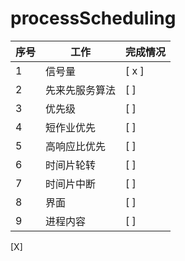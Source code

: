 # processScheduling

|序号|工作|完成情况|
|--|--|--|
|1|信号量|[ x ]|
|2|先来先服务算法|[ ]|
|3|优先级|[ ]|
|4|短作业优先|[ ]|
|5|高响应比优先|[ ]|
|6|时间片轮转|[ ]|
|7|时间片中断|[ ]|
|8|界面|[ ]|
|9|进程内容|[ ]|

[X]
